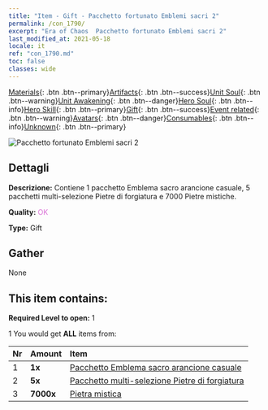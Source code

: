 ```yaml
---
title: "Item - Gift - Pacchetto fortunato Emblemi sacri 2"
permalink: /con_1790/
excerpt: "Era of Chaos  Pacchetto fortunato Emblemi sacri 2"
last_modified_at: 2021-05-18
locale: it
ref: "con_1790.md"
toc: false
classes: wide
---
```

 [Materials](/ItemsIT/){: .btn .btn--primary}[Artifacts](/ItemsIT/Artifacts/){: .btn .btn--success}[Unit Soul](/ItemsIT/UnitSoul/){: .btn .btn--warning}[Unit Awakening](/ItemsIT/UnitAwakening/){: .btn .btn--danger}[Hero Soul](/ItemsIT/HeroSoul/){: .btn .btn--info}[Hero Skill](/ItemsIT/HeroSkill/){: .btn .btn--primary}[Gift](/ItemsIT/Gift/){: .btn .btn--success}[Event related](/ItemsIT/Events/){: .btn .btn--warning}[Avatars](/ItemsIT/Avatars/){: .btn .btn--danger}[Consumables](/ItemsIT/Consumables/){: .btn .btn--info}[Unknown](/ItemsIT/Unknown/){: .btn .btn--primary}

 ![Pacchetto fortunato Emblemi sacri 2](/images/t/i_907411.png)

## Dettagli
 **Descrizione:** Contiene 1 pacchetto Emblema sacro arancione casuale, 5 pacchetti multi-selezione Pietre di forgiatura e 7000 Pietre mistiche.

 **Quality:** <span style="color: #DA70D6">OK</span>

 **Type:** Gift

## Gather

  None

## This item contains:

 **Required Level to open:** 1

 1 You would get **ALL** items  from:

  | Nr | Amount |     Item    |
  |:---|:-------|:------------|
  | 1 |  **1x** | [Pacchetto Emblema sacro arancione casuale](/ItemsIT/con_1794/) |  | 
  | 2 |  **5x** | [Pacchetto multi-selezione Pietre di forgiatura](/ItemsIT/con_1480/) |  | 
  | 3 |  **7000x** | [Pietra mistica](/ItemsIT/con_923/) |  | 
